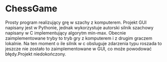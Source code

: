 # ChessGame
Prosty program realizujący grę w szachy z komputerem. Projekt GUI napisany jest w Pythonie, jednak wykorzystuje autorski silnik szachowy napisany w C implementujący algorytm min-max. Obecnie zaimplementowane tryby to tryb gry z komputerem i z drugim graczem lokalnie. Na ten moment o ile silnik w c obsluguje zdarzenia typu roszada to jeszcze nie zostało to zaimplementowane w GUI, co może powodować błędy.Projekt niedokończony.
